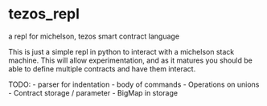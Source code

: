# tezos_repl
a repl for michelson, tezos smart contract language

This is just a simple repl in python to interact with a michelson stack machine.  This will allow experimentation, and as it matures you should be able to define multiple contracts and have them interact.


TODO:
    - parser for indentation
    - body of commands
    - Operations on unions
    - Contract storage / parameter
        - BigMap in storage
